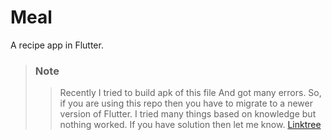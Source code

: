 # Meal
A recipe app in Flutter. 

>### Note
>> Recently I tried to build apk of this file And got many errors. So, if you are using this repo then you have to migrate to a newer version of Flutter. I tried many things based on knowledge but nothing worked. If you have solution then let me know. [Linktree](https://linktr.ee/umang2510)
